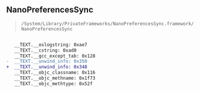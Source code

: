 ## NanoPreferencesSync

> `/System/Library/PrivateFrameworks/NanoPreferencesSync.framework/NanoPreferencesSync`

```diff

   __TEXT.__oslogstring: 0xae7
   __TEXT.__cstring: 0xad0
   __TEXT.__gcc_except_tab: 0x128
-  __TEXT.__unwind_info: 0x350
+  __TEXT.__unwind_info: 0x348
   __TEXT.__objc_classname: 0x116
   __TEXT.__objc_methname: 0x1f73
   __TEXT.__objc_methtype: 0x52f

```
